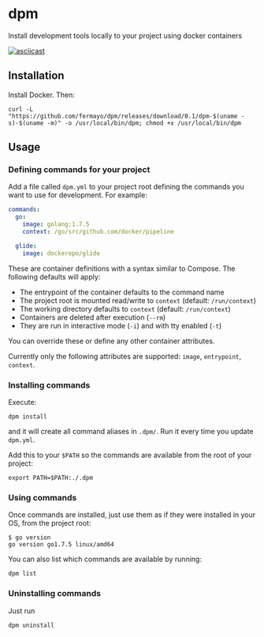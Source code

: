 # dpm

Install development tools locally to your project using docker containers

[![asciicast](https://asciinema.org/a/bv6xscj0n89beqq3ncwch24u9.png)](https://asciinema.org/a/bv6xscj0n89beqq3ncwch24u9)


## Installation

Install Docker. Then:

    curl -L "https://github.com/fermayo/dpm/releases/download/0.1/dpm-$(uname -s)-$(uname -m)" -o /usr/local/bin/dpm; chmod +x /usr/local/bin/dpm


## Usage

### Defining commands for your project

Add a file called `dpm.yml` to your project root defining the commands you want to use for development. For example:

```yaml
commands:
  go:
    image: golang:1.7.5
    context: /go/src/github.com/docker/pipeline

  glide:
    image: dockerepo/glide
```

These are container definitions with a syntax similar to Compose. The following defaults will apply:
* The entrypoint of the container defaults to the command name
* The project root is mounted read/write to `context` (default: `/run/context`)
* The working directory defaults to `context` (default: `/run/context`)
* Containers are deleted after execution (`--rm`)
* They are run in interactive mode (`-i`) and with tty enabled (`-t`)

You can override these or define any other container attributes.

Currently only the following attributes are supported: `image`, `entrypoint`, `context`.

### Installing commands

Execute:

    dpm install
    
and it will create all command aliases in `.dpm/`. Run it every time you update `dpm.yml`.

Add this to your `$PATH` so the commands are available from the root of your project:

    export PATH=$PATH:./.dpm


### Using commands

Once commands are installed, just use them as if they were installed in your OS, from the project root:

    $ go version
    go version go1.7.5 linux/amd64

You can also list which commands are available by running:

    dpm list


### Uninstalling commands

Just run

    dpm uninstall
